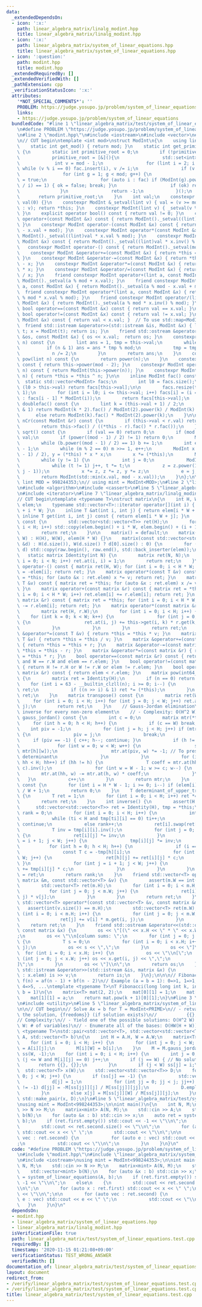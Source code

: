 ```yaml
---
data:
  _extendedDependsOn:
  - icon: ':x:'
    path: linear_algebra_matrix/linalg_modint.hpp
    title: linear_algebra_matrix/linalg_modint.hpp
  - icon: ':x:'
    path: linear_algebra_matrix/system_of_linear_equations.hpp
    title: linear_algebra_matrix/system_of_linear_equations.hpp
  - icon: ':question:'
    path: modint.hpp
    title: modint.hpp
  _extendedRequiredBy: []
  _extendedVerifiedWith: []
  _pathExtension: cpp
  _verificationStatusIcon: ':x:'
  attributes:
    '*NOT_SPECIAL_COMMENTS*': ''
    PROBLEM: https://judge.yosupo.jp/problem/system_of_linear_equations
    links:
    - https://judge.yosupo.jp/problem/system_of_linear_equations
  bundledCode: "#line 1 \"linear_algebra_matrix/test/system_of_linear_equations.test.cpp\"\
    \n#define PROBLEM \"https://judge.yosupo.jp/problem/system_of_linear_equations\"\
    \n#line 2 \"modint.hpp\"\n#include <iostream>\n#include <vector>\n#include <set>\n\
    \n// CUT begin\ntemplate <int mod>\nstruct ModInt\n{\n    using lint = long long;\n\
    \    static int get_mod() { return mod; }\n    static int get_primitive_root()\
    \ {\n        static int primitive_root = 0;\n        if (!primitive_root) {\n\
    \            primitive_root = [&](){\n                std::set<int> fac;\n   \
    \             int v = mod - 1;\n                for (lint i = 2; i * i <= v; i++)\
    \ while (v % i == 0) fac.insert(i), v /= i;\n                if (v > 1) fac.insert(v);\n\
    \                for (int g = 1; g < mod; g++) {\n                    bool ok\
    \ = true;\n                    for (auto i : fac) if (ModInt(g).power((mod - 1)\
    \ / i) == 1) { ok = false; break; }\n                    if (ok) return g;\n \
    \               }\n                return -1;\n            }();\n        }\n \
    \       return primitive_root;\n    }\n    int val;\n    constexpr ModInt() :\
    \ val(0) {}\n    constexpr ModInt &_setval(lint v) { val = (v >= mod ? v - mod\
    \ : v); return *this; }\n    constexpr ModInt(lint v) { _setval(v % mod + mod);\
    \ }\n    explicit operator bool() const { return val != 0; }\n    constexpr ModInt\
    \ operator+(const ModInt &x) const { return ModInt()._setval((lint)val + x.val);\
    \ }\n    constexpr ModInt operator-(const ModInt &x) const { return ModInt()._setval((lint)val\
    \ - x.val + mod); }\n    constexpr ModInt operator*(const ModInt &x) const { return\
    \ ModInt()._setval((lint)val * x.val % mod); }\n    constexpr ModInt operator/(const\
    \ ModInt &x) const { return ModInt()._setval((lint)val * x.inv() % mod); }\n \
    \   constexpr ModInt operator-() const { return ModInt()._setval(mod - val); }\n\
    \    constexpr ModInt &operator+=(const ModInt &x) { return *this = *this + x;\
    \ }\n    constexpr ModInt &operator-=(const ModInt &x) { return *this = *this\
    \ - x; }\n    constexpr ModInt &operator*=(const ModInt &x) { return *this = *this\
    \ * x; }\n    constexpr ModInt &operator/=(const ModInt &x) { return *this = *this\
    \ / x; }\n    friend constexpr ModInt operator+(lint a, const ModInt &x) { return\
    \ ModInt()._setval(a % mod + x.val); }\n    friend constexpr ModInt operator-(lint\
    \ a, const ModInt &x) { return ModInt()._setval(a % mod - x.val + mod); }\n  \
    \  friend constexpr ModInt operator*(lint a, const ModInt &x) { return ModInt()._setval(a\
    \ % mod * x.val % mod); }\n    friend constexpr ModInt operator/(lint a, const\
    \ ModInt &x) { return ModInt()._setval(a % mod * x.inv() % mod); }\n    constexpr\
    \ bool operator==(const ModInt &x) const { return val == x.val; }\n    constexpr\
    \ bool operator!=(const ModInt &x) const { return val != x.val; }\n    bool operator<(const\
    \ ModInt &x) const { return val < x.val; }  // To use std::map<ModInt, T>\n  \
    \  friend std::istream &operator>>(std::istream &is, ModInt &x) { lint t; is >>\
    \ t; x = ModInt(t); return is; }\n    friend std::ostream &operator<<(std::ostream\
    \ &os, const ModInt &x) { os << x.val;  return os; }\n    constexpr lint power(lint\
    \ n) const {\n        lint ans = 1, tmp = this->val;\n        while (n) {\n  \
    \          if (n & 1) ans = ans * tmp % mod;\n            tmp = tmp * tmp % mod;\n\
    \            n /= 2;\n        }\n        return ans;\n    }\n    constexpr ModInt\
    \ pow(lint n) const {\n        return power(n);\n    }\n    constexpr lint inv()\
    \ const { return this->power(mod - 2); }\n    constexpr ModInt operator^(lint\
    \ n) const { return ModInt(this->power(n)); }\n    constexpr ModInt &operator^=(lint\
    \ n) { return *this = *this ^ n; }\n\n    inline ModInt fac() const {\n      \
    \  static std::vector<ModInt> facs;\n        int l0 = facs.size();\n        if\
    \ (l0 > this->val) return facs[this->val];\n\n        facs.resize(this->val +\
    \ 1);\n        for (int i = l0; i <= this->val; i++) facs[i] = (i == 0 ? ModInt(1)\
    \ : facs[i - 1] * ModInt(i));\n        return facs[this->val];\n    }\n\n    ModInt\
    \ doublefac() const {\n        lint k = (this->val + 1) / 2;\n        if (this->val\
    \ & 1) return ModInt(k * 2).fac() / ModInt(2).power(k) / ModInt(k).fac();\n  \
    \      else return ModInt(k).fac() * ModInt(2).power(k);\n    }\n\n    ModInt\
    \ nCr(const ModInt &r) const {\n        if (this->val < r.val) return ModInt(0);\n\
    \        return this->fac() / ((*this - r).fac() * r.fac());\n    }\n\n    ModInt\
    \ sqrt() const {\n        if (val == 0) return 0;\n        if (mod == 2) return\
    \ val;\n        if (power((mod - 1) / 2) != 1) return 0;\n        ModInt b = 1;\n\
    \        while (b.power((mod - 1) / 2) == 1) b += 1;\n        int e = 0, m = mod\
    \ - 1;\n        while (m % 2 == 0) m >>= 1, e++;\n        ModInt x = power((m\
    \ - 1) / 2), y = (*this) * x * x;\n        x *= (*this);\n        ModInt z = b.power(m);\n\
    \        while (y != 1) {\n            int j = 0;\n            ModInt t = y;\n\
    \            while (t != 1) j++, t *= t;\n            z = z.power(1LL << (e -\
    \ j - 1));\n            x *= z, z *= z, y *= z;\n            e = j;\n        }\n\
    \        return ModInt(std::min(x.val, mod - x.val));\n    }\n};\n\n// constexpr\
    \ lint MOD = 998244353;\n// using mint = ModInt<MOD>;\n#line 2 \"linear_algebra_matrix/linalg_modint.hpp\"\
    \n#include <algorithm>\n#include <cassert>\n#line 5 \"linear_algebra_matrix/linalg_modint.hpp\"\
    \n#include <iterator>\n#line 7 \"linear_algebra_matrix/linalg_modint.hpp\"\n\n\
    // CUT begin\ntemplate <typename T>\nstruct matrix\n{\n    int H, W;\n    std::vector<T>\
    \ elem;\n    typename std::vector<T>::iterator operator[](int i) { return elem.begin()\
    \ + i * W; }\n    inline T &at(int i, int j) { return elem[i * W + j]; }\n   \
    \ inline T get(int i, int j) const { return elem[i * W + j]; }\n    operator std::vector<std::vector<T>>()\
    \ const {\n        std::vector<std::vector<T>> ret(H);\n        for (int i = 0;\
    \ i < H; i++) std::copy(elem.begin() + i * W, elem.begin() + (i + 1) * W, std::back_inserter(ret[i]));\n\
    \        return ret;\n    }\n\n    matrix() = default;\n    matrix(int H, int\
    \ W) : H(H), W(W), elem(H * W) {}\n    matrix(const std::vector<std::vector<T>>\
    \ &d) : H(d.size()), W(d.size() ? d[0].size() : 0) {\n        for (auto &raw :\
    \ d) std::copy(raw.begin(), raw.end(), std::back_inserter(elem));\n    }\n\n \
    \   static matrix Identity(int N) {\n        matrix ret(N, N);\n        for (int\
    \ i = 0; i < N; i++) ret.at(i, i) = 1;\n        return ret;\n    }\n\n    matrix\
    \ operator-() const { matrix ret(H, W); for (int i = 0; i < H * W; i++) ret.elem[i]\
    \ = -elem[i]; return ret; }\n    matrix operator*(const T &v) const { matrix ret\
    \ = *this; for (auto &x : ret.elem) x *= v; return ret; }\n    matrix operator/(const\
    \ T &v) const { matrix ret = *this; for (auto &x : ret.elem) x /= v; return ret;\
    \ }\n    matrix operator+(const matrix &r) const { matrix ret = *this; for (int\
    \ i = 0; i < H * W; i++) ret.elem[i] += r.elem[i]; return ret; }\n    matrix operator-(const\
    \ matrix &r) const { matrix ret = *this; for (int i = 0; i < H * W; i++) ret.elem[i]\
    \ -= r.elem[i]; return ret; }\n    matrix operator*(const matrix &r) const {\n\
    \        matrix ret(H, r.W);\n        for (int i = 0; i < H; i++) {\n        \
    \    for (int k = 0; k < W; k++) {\n                for (int j = 0; j < r.W; j++)\
    \ {\n                    ret.at(i, j) += this->get(i, k) * r.get(k, j);\n    \
    \            }\n            }\n        }\n        return ret;\n    }\n    matrix\
    \ &operator*=(const T &v) { return *this = *this * v; }\n    matrix &operator/=(const\
    \ T &v) { return *this = *this / v; }\n    matrix &operator+=(const matrix &r)\
    \ { return *this = *this + r; }\n    matrix &operator-=(const matrix &r) { return\
    \ *this = *this - r; }\n    matrix &operator*=(const matrix &r) { return *this\
    \ = *this * r; }\n    bool operator==(const matrix &r) const { return H == r.H\
    \ and W == r.W and elem == r.elem; }\n    bool operator!=(const matrix &r) const\
    \ { return H != r.H or W != r.W or elem != r.elem; }\n    bool operator<(const\
    \ matrix &r) const { return elem < r.elem; }\n    matrix pow(int64_t n) const\
    \ {\n        matrix ret = Identity(H);\n        if (n == 0) return ret;\n    \
    \    for (int i = 63 - __builtin_clzll(n); i >= 0; i--) {\n            ret *=\
    \ ret;\n            if ((n >> i) & 1) ret *= (*this);\n        }\n        return\
    \ ret;\n    }\n    matrix transpose() const {\n        matrix ret(W, H);\n   \
    \     for (int i = 0; i < H; i++) for (int j = 0; j < W; j++) ret.at(j, i) = this->get(i,\
    \ j);\n        return ret;\n    }\n    // Gauss-Jordan elimination\n    // - Require\
    \ inverse for every non-zero element\n    // - Complexity: O(H^2 W)\n    matrix\
    \ gauss_jordan() const {\n        int c = 0;\n        matrix mtr(*this);\n   \
    \     for (int h = 0; h < H; h++) {\n            if (c == W) break;\n        \
    \    int piv = -1;\n            for (int j = h; j < H; j++) if (mtr.get(j, c))\
    \ {\n                piv = j;\n                break;\n            }\n       \
    \     if (piv == -1) { c++; h--; continue; }\n            if (h != piv) {\n  \
    \              for (int w = 0; w < W; w++) {\n                    std::swap(mtr[piv][w],\
    \ mtr[h][w]);\n                    mtr.at(piv, w) *= -1; // To preserve sign of\
    \ determinant\n                }\n            }\n            for (int hh = 0;\
    \ hh < H; hh++) if (hh != h) {\n                T coeff = mtr.at(hh, c) * mtr.at(h,\
    \ c).inv();\n                for (int w = W - 1; w >= c; w--) {\n            \
    \        mtr.at(hh, w) -= mtr.at(h, w) * coeff;\n                }\n         \
    \   }\n            c++;\n        }\n        return mtr;\n    }\n    int rank_of_gauss_jordan()\
    \ const {\n        for (int i = H * W - 1; i >= 0; i--) if (elem[i]) return i\
    \ / W + 1;\n        return 0;\n    }\n    T determinant_of_upper_triangle() const\
    \ {\n        T ret = 1;\n        for (int i = 0; i < H; i++) ret *= get(i, i);\n\
    \        return ret;\n    }\n    int inverse() {\n        assert(H == W);\n  \
    \      std::vector<std::vector<T>> ret = Identity(H), tmp = *this;\n        int\
    \ rank = 0;\n        for (int i = 0; i < H; i++) {\n            int ti = i;\n\
    \            while (ti < H and tmp[ti][i] == 0) ti++;\n            if (ti == H)\
    \ continue;\n            else rank++;\n            ret[i].swap(ret[ti]), tmp[i].swap(tmp[ti]);\n\
    \            T inv = tmp[i][i].inv();\n            for (int j = 0; j < W; j++)\
    \ {\n                ret[i][j] *= inv;\n            }\n            for (int j\
    \ = i + 1; j < W; j++) {\n                tmp[i][j] *= inv;\n            }\n \
    \           for (int h = 0; h < H; h++) {\n                if (i == h) continue;\n\
    \                const T c = -tmp[h][i];\n                for (int j = 0; j <\
    \ W; j++) {\n                    ret[h][j] += ret[i][j] * c;\n               \
    \ }\n                for (int j = i + 1; j < W; j++) {\n                    tmp[h][j]\
    \ += tmp[i][j] * c;\n                }\n            }\n        }\n        *this\
    \ = ret;\n        return rank;\n    }\n    friend std::vector<T> operator*(const\
    \ matrix &m, const std::vector<T> &v) {\n        assert(m.W == int(v.size()));\n\
    \        std::vector<T> ret(m.H);\n        for (int i = 0; i < m.H; i++) {\n \
    \           for (int j = 0; j < m.W; j++) {\n                ret[i] += m.get(i,\
    \ j) * v[j];\n            }\n        }\n        return ret;\n    }\n    friend\
    \ std::vector<T> operator*(const std::vector<T> &v, const matrix &m) {\n     \
    \   assert(int(v.size()) == m.H);\n        std::vector<T> ret(m.W);\n        for\
    \ (int i = 0; i < m.H; i++) {\n            for (int j = 0; j < m.W; j++) {\n \
    \               ret[j] += v[i] * m.get(i, j);\n            }\n        }\n    \
    \    return ret;\n    }\n    friend std::ostream &operator<<(std::ostream &os,\
    \ const matrix &x) {\n        os << \"[(\" << x.H << \" * \" << x.W << \" matrix)\"\
    ;\n        os << \"\\n[column sums: \";\n        for (int j = 0; j < x.W; j++)\
    \ {\n            T s = 0;\n            for (int i = 0; i < x.H; i++) s += x.get(i,\
    \ j);\n            os << s << \",\";\n        }\n        os << \"]\";\n      \
    \  for (int i = 0; i < x.H; i++) {\n            os << \"\\n[\";\n            for\
    \ (int j = 0; j < x.W; j++) os << x.get(i, j) << \",\";\n            os << \"\
    ]\";\n        }\n        os << \"]\\n\";\n        return os;\n    }\n    friend\
    \ std::istream &operator>>(std::istream &is, matrix &x) {\n        for (auto &v\
    \ : x.elem) is >> v;\n        return is;\n    }\n};\n\n\n// Fibonacci numbers\
    \ f(n) = af(n - 1) + bf(n - 2)\n// Example (a = b = 1): 0=>1, 1=>1, 2=>2, 3=>3,\
    \ 4=>5, ...\ntemplate <typename T>\nT Fibonacci(long long int k, int a = 1, int\
    \ b = 1)\n{\n    matrix<T> mat(2, 2);\n    mat[0][1] = 1;\n    mat[1][0] = b;\n\
    \    mat[1][1] = a;\n    return mat.pow(k + 1)[0][1];\n}\n#line 3 \"linear_algebra_matrix/system_of_linear_equations.hpp\"\
    \n#include <utility>\n#line 5 \"linear_algebra_matrix/system_of_linear_equations.hpp\"\
    \n\n// CUT begin\n// Solve Ax = b for T = ModInt<PRIME>\n// - retval: {one of\
    \ the solution, {freedoms}} (if solution exists)\n//           {{}, {}} (otherwise)\n\
    // Complexity:\n// - Yield one of the possible solutions: O(H^2 W) (H: # of eqs.,\
    \ W: # of variables)\n// - Enumerate all of the bases: O(HW(H + W))\ntemplate\
    \ <typename T>\nstd::pair<std::vector<T>, std::vector<std::vector<T>>>\nsystem_of_linear_equations(matrix<T>\
    \ A, std::vector<T> b)\n{\n    int H = A.H, W = A.W;\n    matrix<T> M(H, W + 1);\n\
    \    for (int i = 0; i < H; i++) {\n        for (int j = 0; j < W; j++) M[i][j]\
    \ = A[i][j];\n        M[i][W] = b[i];\n    }\n    M = M.gauss_jordan();\n    std::vector<int>\
    \ ss(W, -1);\n    for (int i = 0; i < H; i++) {\n        int j = 0;\n        while\
    \ (j <= W and M[i][j] == 0) j++;\n        if (j == W) { // No solution\n     \
    \       return {{}, {}};\n        }\n        if (j < W) ss[j] = i;\n    }\n  \
    \  std::vector<T> x(W);\n    std::vector<std::vector<T>> D;\n    for (int j =\
    \ 0; j < W; j++) {\n        if (ss[j] == -1) {\n            std::vector<T> d(W);\n\
    \            d[j] = 1;\n            for (int jj = 0; jj < j; jj++) if (ss[jj]\
    \ != -1) d[jj] = -M[ss[jj]][j] / M[ss[jj]][jj];\n            D.emplace_back(d);\n\
    \        }\n        else x[j] = M[ss[j]][W] / M[ss[j]][j];\n    }\n    return\
    \ std::make_pair(x, D);\n}\n#line 5 \"linear_algebra_matrix/test/system_of_linear_equations.test.cpp\"\
    \nusing mint = ModInt<998244353>;\n\nint main()\n{\n    int N, M;\n    std::cin\
    \ >> N >> M;\n    matrix<mint> A(N, M);\n    std::cin >> A;\n    std::vector<mint>\
    \ b(N);\n    for (auto &x : b) std::cin >> x;\n    auto ret = system_of_linear_equations(A,\
    \ b);\n    if (ret.first.empty()) std::cout << -1 << \"\\n\";\n    else\n    {\n\
    \        std::cout << ret.second.size() << \"\\n\";\n        for (auto x : ret.first)\
    \ std::cout << x << \" \";\n        std::cout << \"\\n\";\n\n        for (auto\
    \ vec : ret.second) {\n            for (auto e : vec) std::cout << e << \" \"\
    ;\n            std::cout << \"\\n\";\n        }\n    }\n}\n"
  code: "#define PROBLEM \"https://judge.yosupo.jp/problem/system_of_linear_equations\"\
    \n#include \"modint.hpp\"\n#include \"linear_algebra_matrix/system_of_linear_equations.hpp\"\
    \n#include <iostream>\nusing mint = ModInt<998244353>;\n\nint main()\n{\n    int\
    \ N, M;\n    std::cin >> N >> M;\n    matrix<mint> A(N, M);\n    std::cin >> A;\n\
    \    std::vector<mint> b(N);\n    for (auto &x : b) std::cin >> x;\n    auto ret\
    \ = system_of_linear_equations(A, b);\n    if (ret.first.empty()) std::cout <<\
    \ -1 << \"\\n\";\n    else\n    {\n        std::cout << ret.second.size() << \"\
    \\n\";\n        for (auto x : ret.first) std::cout << x << \" \";\n        std::cout\
    \ << \"\\n\";\n\n        for (auto vec : ret.second) {\n            for (auto\
    \ e : vec) std::cout << e << \" \";\n            std::cout << \"\\n\";\n     \
    \   }\n    }\n}\n"
  dependsOn:
  - modint.hpp
  - linear_algebra_matrix/system_of_linear_equations.hpp
  - linear_algebra_matrix/linalg_modint.hpp
  isVerificationFile: true
  path: linear_algebra_matrix/test/system_of_linear_equations.test.cpp
  requiredBy: []
  timestamp: '2020-11-15 01:21:08+09:00'
  verificationStatus: TEST_WRONG_ANSWER
  verifiedWith: []
documentation_of: linear_algebra_matrix/test/system_of_linear_equations.test.cpp
layout: document
redirect_from:
- /verify/linear_algebra_matrix/test/system_of_linear_equations.test.cpp
- /verify/linear_algebra_matrix/test/system_of_linear_equations.test.cpp.html
title: linear_algebra_matrix/test/system_of_linear_equations.test.cpp
---
```

